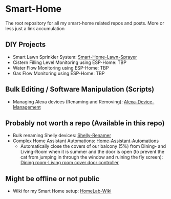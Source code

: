 # Smart-Home
The root repository for all my smart-home related repos and posts. More or less just a link accumulation

## DIY Projects

- Smart Lawn Sprinkler System: [Smart-Home-Lawn-Sprayer](https://github.com/Pytonballoon810/Smart-Home-Lawn-Sprayer)  
- Cistern Filling Level Monitoring using ESP-Home: TBP
- Water Flow Monitoring using ESP-Home: TBP
- Gas Flow Monitoring using ESP-Home: TBP


## Bulk Editing / Software Manipulation (Scripts)

- Managing Alexa devices (Renaming and Removing): [Alexa-Device-Management](https://github.com/Pytonballoon810/Alexa-Device-Management)  


## Probably not worth a repo (Available in this repo)

- Bulk renaming Shelly devices: [Shelly-Renamer](https://github.com/Pytonballoon810/Smart-Home/tree/main/Shelly-Renamer)  
- Complex Home Assistant Automations: [Home-Assistant-Automations](https://github.com/Pytonballoon810/Smart-Home/tree/main/Home-Assistant-Automations)  
    - Automatically close the covers of our balcony (5%) from Dining- and Living-Room when it is summer and the door is open (to prevent the cat from jumping in through the window and ruining the fly screen): [Dining room-Living room cover door controller](https://github.com/Pytonballoon810/Smart-Home/blob/main/Home-Assistant-Automations/Dining%20room-Living%20room%20cover%20door%20controller.yml)

## Might be offline or not public

- Wiki for my Smart Home setup: [HomeLab-Wiki](https://github.com/Pytonballoon810/HomeLab-Wiki)  
